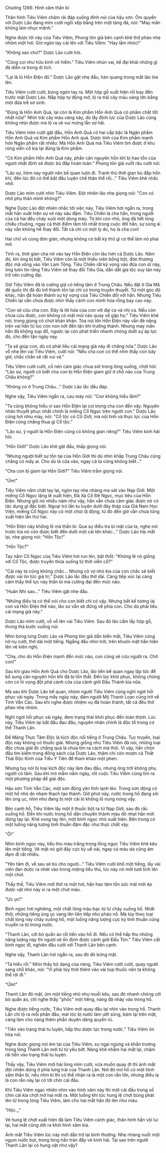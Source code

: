 




Chương 1266: Hình xăm thần bí


Thân hình Tiêu Viêm chậm rãi đáp xuống đỉnh núi của hậu sơn. Ôm quyền với Dược Lão đang mỉm cười ngồi xếp bằng trên một tảng đá, nói: "May mắn không làm nhục mệnh."

Nghe được lời này của Tiêu Viêm, Phong tôn giả bên cạnh khẽ thở phào nhẹ nhõm một hơi. Giơ ngón tay cái lên với Tiêu Viêm: "Hay lắm nhóc!"

"Không sao chứ?" Dược Lão cười hỏi.

"Cũng coi như hữu kinh vô hiểm." Tiêu Viêm nhún vai, kể đại khái những gì đã diễn ra trong di tích.

"Lại là lũ Hồn Điện đó." Dược Lão gật nhẹ đầu, hàn quang trong mắt lão lóe lên.

Tiêu Viêm cười cười, búng ngón tay ra. Một hộp gỗ xuất hiện rồi bay đến trước mặt Dược Lão. Nắp hộp tự động mở, lộ ra trái cây màu vàng lớn bằng một đứa trể sơ sinh.

"Đúng là Hồn Anh Quả, lại còn là Kim phẩm Hồn Anh Quả có phẩm chất tốt nhất nữa!" Nhìn trái cây màu vàng này, dù lấy định lực của Dược Lão cũng không nhịn được mà lộ ra vẻ vui mừng lẫn sợ hãi.

Tiêu Viêm mỉm cười gật đầu, Hồn Anh Quả có hai cấp bậc là Ngân phẩm Hồn Anh Quả và Kim phẩm Hồn Anh quả. Dược tính của Kim phẩm mạnh hơn Ngân phẩm rất nhiều. Mà Hồn Anh Quả mà Tiêu Viêm tìm được ở khu rừng viễn cổ kia lại đúng là Kim phẩm.

"Có Kim phẩm Hồn Anh Quả này, phần căn nguyên hồn khí bị hao tổn của ngươi nhất định sẽ được bù đắp hoàn toàn." Phong tôn giả vuốt râu cười nói.

"Lão sư, hôm nay người nên bế quan luôn đi. Tranh thủ thời gian bù đắp hồn khí, đến lúc đó có thể bắt đầu luyện chế thân thể rồi…" Tiêu Viêm khẽ nhắc nhở.

Dược Lão mỉm cười nhìn Tiêu Viêm. Đột nhiên lão nhẹ giọng nói: "Con có nhớ phụ thân mình không?"

Nghe Dược Lão đột nhiên nhắc tới việc này, Tiêu Viêm hơi ngẩn ra, trong mắt hắn xuất hiện sự vẻ náy sâu đậm. Tiêu Chiến là cha hắn, trong người của cả hai đều chảy xuôi một dòng máu. Từ khi còn nhỏ, ông đã hết lòng chiều chuộng, ngay cả thời điểm tăm tối nhất trong cuộc đời hắn, sự sủng ái này vẫn không hề thay đổi. Tất cả chỉ có một lý do, họ là cha con!

Hai chữ vô cùng đơn giản, nhưng không có bất kỳ thứ gì có thể làm nó phai mờ.

Tính ra, thời gian cha rơi vào tay Hồn Điện còn lâu hơn cả Dược Lão. Năm đó, khi ông bị bắt, Tiêu Viêm còn là một thiếu niên bồng bột, đơn thương độc mã xông vào Vân Lam Tông. Tiêu Chiến rất kỳ vọng vào đứa con út này, ông luôn tin rằng Tiêu Viêm sẽ thay đổi Tiêu Gia, dẫn dắt gia tộc suy tàn này trở nên cường đại.

Giờ Tiêu Viêm đã là cường giả có tiếng tăm ở Trung Châu. Nếu đặt ở Gia Mã đế quốc thì đã đủ trở thành tồn tại chỉ có trong truyền thuyết. Từ một góc độ khác, hắn đã hoàn thành sự kỳ vọng của Tiêu Chiến đối với hắn. Nhưng Tiêu Chiến lại vẫn chưa được nhìn thấy cảnh con mình hóa rồng bay cao này.

"Con sẽ cứu cha con. Đây là lời hứa của con với đại ca và nhị ca. Nếu còn chưa cứu được, con không có mặt mũi nào quay về gặp họ." Tiêu Viêm khẽ nói, trong giọng có chút khàn khàn. Tòa núi lớn Hồn Điện này vẫn đè nặng trên vai hắn từ lúc còn non nớt đến tận khi trưởng thành. Nhưng may mắn hắn đã không sụp đổ, ngược lại còn phát triển nhanh chóng dưới sự áp lực đó, cho đến tận ngày nay.

"Ta sẽ giúp con, dù có phải liều cái mạng già này đi chăng nữa." Dược Lão vỗ nhẹ lên vai Tiêu Viêm, cười nói: "Nếu cha con có thể nhìn thấy con bây giờ, chắc chắn sẽ rất vui vẻ."

Tiêu Viêm cười cười, cố nén cảm giác chua sót trong lòng xuống, chợt hỏi: "Lão sư, người có biết cha con bị Hồn Điện giam giữ ở chỗ nào của Trung Chầu không?"

"Không có ở Trung Châu…" Dược Lão lắc đầu đáp.

Nghe vậy, Tiêu Viêm ngẩn ra, cau mày nói: "Con không hiểu lắm?"

"Ta cũng không hiểu vì sao Hồn Điện lại coi trọng cha con đến vậy. Nguyên nhân thuyết phục nhất chính là miếng Cổ Ngọc trên người con." Dược Lão cũng hơi nhíu mày, nói: "Cổ tộc có Cổ Giới, mà nội tình và thực lực của Hồn Điện cũng chẳng thua gì Cổ tộc."

"Lão sư, ý người là Hồn Điện cũng có không gian riêng?" Tiêu Viêm kinh hãi hỏi.

"Hồn Giới!" Dược Lão khẽ gật đầu, thấp giọng nói.

"Nhưng người biết sự tồn tại của Hồn Giới thì dù nhìn khắp Trung Châu cũng chẳng có mấy ai. Cho dù là cửa vào, ngay cả ta cũng không biết…"

"Cha con bị giam tại Hồn Giới?" Tiêu Viêm trầm giọng nói.

"Ừm!"

Tiêu Viêm nắm chặt tay lại, ngón tay nhẹ nhàng ma sát vào Nạp Giới. Một miếng Cổ Ngọc lặng lẽ xuất hiện, Đà Xá Cổ Đế Ngọc, mục tiêu của Hồn Điện. Nhưng giữ nó nhiều năm như vậy, hắn vẫn chưa cảm giác được nó có tác dụng gì đặc biệt. Ngoại trừ lần tu luyện dưới đáy tháp của Già Nam Học Viện, miếng Cổ Ngọc này có một chút dị động, từ đó đến giờ vẫn chưa từng xuất hiện lần thứ hai.

"Hồn Điện này khổng lồ mà thần bí. Qua sự điều tra bí mật của ta, nghe nói trước kia nó còn được biết đến dưới một cái tên khác…" Dược Lão híp mắt lại, nhẹ giọng nói: "Hồn Tộc!"

"Hồn Tộc?"

Tay nắm Cổ Ngọc của Tiêu Viêm hơi run lên, bật thốt: "Không lẽ nó giống với Cổ Tộc, được truyền thừa xuống từ thời viễn cổ?"

"Cái này ta cũng không chắc… Nhưng cô vợ nhỏ kia của con chắc sẽ biết được vài tin tức giá trị." Dược Lão lắc đầu thở dài. Càng tiếp xúc lại càng cảm thấy thế lực này thần bí mà cường đại đến mức nào.

"Huân Nhi sao…" Tiêu Viêm gật nhẹ đầu.

"Những điều ta có thể nói cho con biết chỉ có vậy. Nhưng bất kể tương lai con và Hồn Điện thế nào, lão sư vẫn sẽ đứng về phía con. Cho dù phải liều cái mạng già này."

Dược Lão mỉm cười, vỗ vỗ lên vai Tiêu Viêm. Sau đó lão cầm lấy hộp gỗ, thong thả bước xuống núi.

Nhìn bóng lưng Dược Lão và Phong tôn giả dần biến mất, Tiêu Viêm cũng nở nụ cười, thở dài một tiếng. Ngẩng đầu nhìn trời, trên khuôn mặt hắn hiện lên vẻ kiên nghị.

"Cha, cho dù Hồn Điện mạnh đến mức nào, con cũng sẽ cứu người ra. Chờ con!"

Sau khi giao Hồn Anh Quả cho Dược Lão, lão liền bế quan ngay lập tức để bổ sung căn nguyên hồn khí đã bị tổn thất. Đến lúc khôi phục, không chừng còn có hi vọng đột phá cánh cửa của cảnh giới Đấu Thánh kia nữa.

Mà sau khi Dược Lão bế quan, nhóm người Tiêu Viêm cũng nghỉ ngơi hồi phục vài ngày. Trong mấy ngày này, đám người Mộ Thanh Loan cũng trở về Tinh Vẫn Các. Sau khi nghe được nhiệm vụ đã hoàn thành, tất cả đều thở phào nhẹ nhõm.

Nghỉ ngơi hồi phục vài ngày, đem trạng thái khôi phục đến toàn thịnh. Lúc này, Tiêu Viêm lại bắt đầu đau đầu, nguyên nhân chính là độc tố trong cơ thể Thanh Lân.

Đế Mãng Thực Tâm Độc là kịch độc nổi tiếng ở Trung Châu. Tục truyền, loại độc này không có thuốc giải. Nhưng giống như Tiêu Viêm đã nói, những loại độc chưa giải đc chẳng qua là chưa tìm ra cách mà thôi. Vì vậy, hắn chôn đầu tìm kiếm trong đống sách của Dược Lão, thậm chí còn mượn cả Thất Thải Độc Kinh của Tiểu Y Tiên để tham khảo một phen.

Nhưng tuy nói bị loại kịch độc này làm đau đầu, nhưng ông trời không phụ người có tâm. Sau khi mò mẫm năm ngày, rốt cuộc Tiêu Viêm cũng tìm ra một phương pháp để giải độc.

Hậu sơn Tinh Vẫn Các, một sơn động yên tĩnh lạnh lẽo. Trong sơn động có một hồ nhỏ do nham thạch tạo thành. Giờ phút này, nước trong hồ đang sôi lên ùng ục, nhìn như đang bị một cái lò khổng lồ nung nóng vậy.

Bên cạnh hồ, Tiêu Viêm lấy một ít thuốc bột ra từ Nạp Giới, sau đó rắc xuống hồ. Đến khi nước trong hồ dần chuyển thành màu đỏ nhạt hắn mới dừng tay lại. Khẽ vung tay lên, một bình ngọc nhỏ xuất hiện. Bên trong có một luồng năng lượng tinh thuần đậm đặc như thực chất vậy.

"Ô!"

Nhìn bình ngọc này, tiểu thú màu trắng trong lồng ngực Tiêu Viêm khẽ kêu lên một tiếng. Vẻ mặt nó giờ đây cực kỳ uể oải, ngay cả màu da cũng ảm đạm đi rất nhiều.

"Yên tâm đi, về sau sẽ bù cho ngươi…" Tiêu Viêm cười khổ một tiếng, lấy vài viên đan dược ra nhét vào trong miệng tiểu thú, lúc này nó mới tươi tỉnh lên một chút.

Thấy thế, Tiêu Viêm mới thở ra một hơi, hắn hao tâm tổn sức mãi mới ép được vật nhỏ này xì ra một chút máu.

"Ục ục!"

Bình ngọc hơi nghiêng, một chất lỏng màu bạc từ từ chảy xuống hồ. Nhất thời, những tiếng ùng ục vang lên liên tiếp như pháo nổ. Mà tùy theo loại chất lỏng này chảy xuống hồ, một luồng năng lượng cực kỳ tinh thuần cũng truyền ra từ trong nước.

"Thanh Lân, cởi bỏ quần áo rồi tiến vào hồ đi. Nếu có thể hấp thu những năng lượng này thì ngươi sẽ ổn định được cảnh giới Đấu Tôn." Tiêu Viêm cất bình ngọc đi, nghiên đầu cười với Thanh Lân bên cạnh.

Nghe vậy, Thanh Lân hơi ngẩn ra, sau đó đỏ bừng mặt.

"Ta hiểu rồi." Nhìn thấy bộ dạng của nàng, Tiêu Viêm cười cười, quay người sang chỗ khác, nói: "Vì phải tùy thời thêm vào vài loại thuốc nên ta không thể rời đi."

"Ừm!"

Thanh Lân đỏ mặt, ừm một tiếng nhỏ như muỗi kêu, sau đó nhanh chóng cởi bỏ quần áo, chỉ nghe thấy "phốc" một tiếng, nàng đã nhảy vào trong hồ.

Nghe được tiếng nước, Tiêu Viêm mới quay đầu lại nhìn vào trong hồ. Thanh Lân chỉ lộ ra mỗi phần đầu, mái tóc bị nước làm ướt sũng, bám lại trên mặt, càng làm cho nàng thêm phần duyên dáng quyến rũ.

"Tiến vào trạng thái tu luyện, hấp thu dược lực trong nước." Tiêu Viêm ôn hòa nói.

Nghe được giọng nói êm tai của Tiêu Viêm, sự ngại ngùng và khẩn trương trong lòng Thanh Lân mới từ từ yếu bớt. Nàng khẽ nhắm hai mắt lại, chậm rãi tiến vào trạng thái tu luyện.

Thấy vậy, Tiêu Viêm mới hài lòng mỉm cười, vừa muốn quay đi thì ánh mắt đột nhiên dừng ở phía lưng trái của Thanh Lân. Nơi đó mơ hồ có một hình xăm thần bí, nếu nhìn kĩ thì có thể nhận ra là một con rắn lớn, nhưng điều lạ là con rắn này lại có tới chín cái đầu.

Khi Tiêu Viêm ngạc nhiên nhìn vào hình xăm này thì một cái đầu trong số chín cái kia chợt mở hai mắt ra. Một luồng khí tức hung lệ chợt bùng phát lên từ trong lòng Tiêu Viêm, làm cho hai mắt hắn đỏ lên như máu.

"Hộc.,,"

Vẻ hung lệ chợt xuất hiện đã làm Tiêu Viêm cảnh giác, thân hình hắn vội lui lại, hai mắt cũng dời ra khỏi hình xăm kia.

Ánh mắt Tiêu Viêm lúc này mới dần trở lại bình thường. Nhẹ nhàng nuốt một ngụm nước bọt, trong lòng hắn tràn đầy vẻ kinh hãi. Tại sao trên người Thanh Lân lại có hung vật như vậy?




